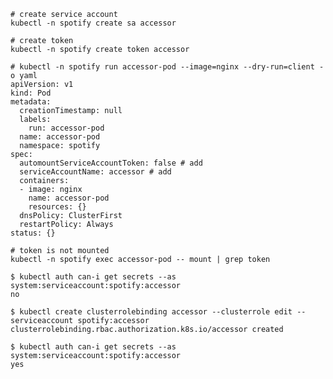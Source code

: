     
    # create service account
    kubectl -n spotify create sa accessor

    # create token
    kubectl -n spotify create token accessor

```
# kubectl -n spotify run accessor-pod --image=nginx --dry-run=client -o yaml
apiVersion: v1
kind: Pod
metadata:
  creationTimestamp: null
  labels:
    run: accessor-pod
  name: accessor-pod
  namespace: spotify
spec:
  automountServiceAccountToken: false # add
  serviceAccountName: accessor # add
  containers:
  - image: nginx
    name: accessor-pod
    resources: {}
  dnsPolicy: ClusterFirst
  restartPolicy: Always
status: {}
```

    # token is not mounted
    kubectl -n spotify exec accessor-pod -- mount | grep token

    $ kubectl auth can-i get secrets --as system:serviceaccount:spotify:accessor
    no

    $ kubectl create clusterrolebinding accessor --clusterrole edit --serviceaccount spotify:accessor
    clusterrolebinding.rbac.authorization.k8s.io/accessor created

    $ kubectl auth can-i get secrets --as system:serviceaccount:spotify:accessor
    yes